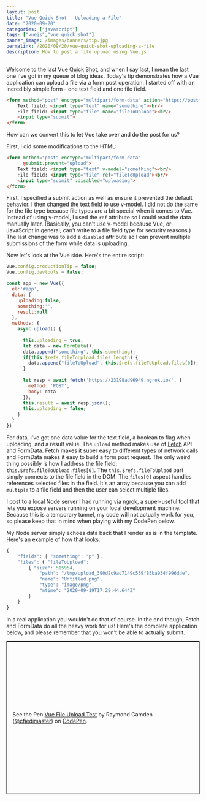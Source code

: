 ```yaml
---
layout: post
title: "Vue Quick Shot - Uploading a File"
date: "2020-09-20"
categories: ["javascript"]
tags: ["vuejs","vue quick shot"]
banner_image: /images/banners/tip.jpg
permalink: /2020/09/20/vue-quick-shot-uploading-a-file
description: How to post a file upload using Vue.js
---
```


Welcome to the last Vue [Quick Shot](https://www.raymondcamden.com/tags/vue+quick+shot/), and when I say last, I mean the last one I've got in my queue of blog ideas. Today's tip demonstrates how a Vue application can upload a file via a form post operation. I started off with an incredibly simple form - one text field and one file field.

```html
<form method="post" enctype="multipart/form-data" action="https://postman-echo.com/post">
	Text field: <input type="text" name="something"><br/>
	File field: <input type="file" name="fileToUpload"><br/>
	<input type="submit">
</form>
```

How can we convert this to let Vue take over and do the post for us?

First, I did some modifications to the HTML:

```html
<form method="post" enctype="multipart/form-data" 
      @submit.prevent="upload">
	Text field: <input type="text" v-model="something"><br/>
	File field: <input type="file" ref="fileToUpload"><br/>
	<input type="submit" :disabled="uploading">
</form>
```

First, I specified a submit action as well as ensure it prevented the default behavior. I then changed the text field to use v-model. I did not do the same for the file type because file types are a bit special when it comes to Vue. Instead of using v-model, I used the `ref` attribute so I could read the data manually later. (Basically, you can't use v-model because Vue, or JavaScript in general, can't write to a file field type for security reasons.) The last change was to add a `disabled` attribute so I can prevent multiple submissions of the form while data is uploading.

Now let's look at the Vue side. Here's the entire script:

```js
Vue.config.productionTip = false;
Vue.config.devtools = false;

const app = new Vue({
  el:'#app',
  data: {
    uploading:false,
    something:'',
    result:null
  },
  methods: {
    async upload() {
      
      this.uploading = true;
      let data = new FormData();
      data.append("something", this.something);
      if(this.$refs.fileToUpload.files.length) {
        data.append("fileToUpload", this.$refs.fileToUpload.files[0]);
      }
 
      let resp = await fetch('https://23198ad96949.ngrok.io/', {
        method: 'POST',
        body: data
      });
      this.result = await resp.json();
      this.uploading = false;
    }
  }
})
```

For data, I've got one data value for the text field, a boolean to flag when uploading, and a result value. The `upload` method makes use of [Fetch](https://developer.mozilla.org/en-US/docs/Web/API/Fetch_API/Using_Fetch) API and FormData. Fetch makes it super easy to different types of network calls and FormData makes it easy to build a form post request. The only weird thing possibly is how I address the file field: `this.$refs.fileToUpload.files[0]`. The `this.$refs.fileToUplaod` part simply connects to the file field in the DOM. The `files[0]` aspect handles references selected files in the field. It's an array because you can add `multiple` to a file field and then the user can select multiple files. 

I post to a local Node server I had running via [ngrok](https://ngrok.com/), a super-useful tool that lets you expose servers running on your local development machine. Because this is a temporary tunnel, my code will not actually work for you, so please keep that in mind when playing with my CodePen below.

My Node server simply echoes data back that I render as is in the template. Here's an example of how that looks:

```js
{ 
	"fields": { "something": "p" }, 
	"files": { "fileToUpload": 
		{ "size": 515954, 
			"path": "/tmp/upload_390d2c9ac7149c559f85ba934f996dde", 
			"name": "Untitled.png", 
			"type": "image/png", 
			"mtime": "2020-09-19T17:29:44.644Z" 
		} 
	} 
}
```

In a real application you wouldn't do that of course. In the end though, Fetch and FormData do all the heavy work for us! Here's the complete application below, and please remember that you won't be able to actually submit.

<p class="codepen" data-height="400" data-theme-id="dark" data-default-tab="js,result" data-user="cfjedimaster" data-slug-hash="GRZYBMw" style="height: 400px; box-sizing: border-box; display: flex; align-items: center; justify-content: center; border: 2px solid; margin: 1em 0; padding: 1em;" data-pen-title="Vue File Upload Test">
  <span>See the Pen <a href="https://codepen.io/cfjedimaster/pen/GRZYBMw">
  Vue File Upload Test</a> by Raymond Camden (<a href="https://codepen.io/cfjedimaster">@cfjedimaster</a>)
  on <a href="https://codepen.io">CodePen</a>.</span>
</p>
<script async src="https://static.codepen.io/assets/embed/ei.js"></script>



